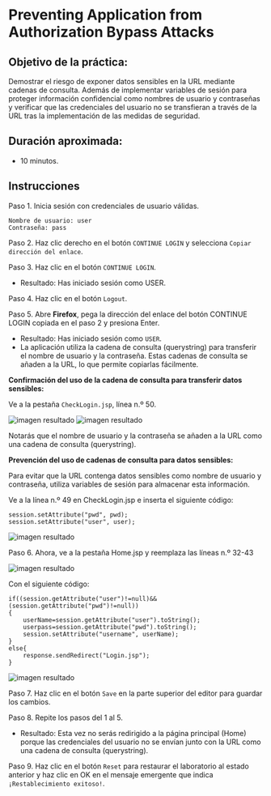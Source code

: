 # Preventing Application from Authorization Bypass Attacks

## Objetivo de la práctica:

Demostrar el riesgo de exponer datos sensibles en la URL mediante cadenas de consulta. Además de implementar variables de sesión para proteger información confidencial como nombres de usuario y contraseñas y verificar que las credenciales del usuario no se transfieran a través de la URL tras la implementación de las medidas de seguridad.

## Duración aproximada:

- 10 minutos.

## Instrucciones 

Paso 1. Inicia sesión con credenciales de usuario válidas.

    Nombre de usuario: user
    Contraseña: pass

Paso 2. Haz clic derecho en el botón `CONTINUE LOGIN` y selecciona `Copiar dirección del enlace`.

Paso 3. Haz clic en el botón `CONTINUE LOGIN`.

- Resultado: Has iniciado sesión como USER.

Paso 4. Haz clic en el botón `Logout`.

Paso 5. Abre **Firefox**, pega la dirección del enlace del botón CONTINUE LOGIN copiada en el paso 2 y presiona Enter.

- Resultado: Has iniciado sesión como `USER`.
- La aplicación utiliza la cadena de consulta (querystring) para transferir el nombre de usuario y la contraseña. Estas cadenas de consulta se añaden a la URL, lo que permite copiarlas fácilmente.

**Confirmación del uso de la cadena de consulta para transferir datos sensibles:**

Ve a la pestaña `CheckLogin.jsp`, línea n.º 50.

![imagen resultado](../images/img4.png)
![imagen resultado](../images/img5.png)

Notarás que el nombre de usuario y la contraseña se añaden a la URL como una cadena de consulta (querystring).

**Prevención del uso de cadenas de consulta para datos sensibles:**

Para evitar que la URL contenga datos sensibles como nombre de usuario y contraseña, utiliza variables de sesión para almacenar esta información.

Ve a la línea n.º 49 en CheckLogin.jsp e inserta el siguiente código:

    session.setAttribute("pwd", pwd);
    session.setAttribute("user", user);

![imagen resultado](../images/img6.png)

Paso 6. Ahora, ve a la pestaña Home.jsp y reemplaza las líneas n.º 32-43

![imagen resultado](../images/img6_2.png)

Con el siguiente código:

    if((session.getAttribute("user")!=null)&& (session.getAttribute("pwd")!=null))
    {
        userName=session.getAttribute("user").toString();
        userpass=session.getAttribute("pwd").toString();
        session.setAttribute("username", userName); 
    }
    else{
        response.sendRedirect("Login.jsp");
    }

![imagen resultado](../images/img7.png)

Paso 7. Haz clic en el botón `Save` en la parte superior del editor para guardar los cambios.

Paso 8. Repite los pasos del 1 al 5.

- Resultado: Esta vez no serás redirigido a la página principal (Home) porque las credenciales del usuario no se envían junto con la URL como una cadena de consulta (querystring).

Paso 9. Haz clic en el botón `Reset` para restaurar el laboratorio al estado anterior y haz clic en OK en el mensaje emergente que indica `¡Restablecimiento exitoso!`.